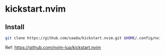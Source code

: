 # kickstart.nvim

## Install

```sh
git clone https://github.com/saada/kickstart.nvim.git $HOME/.config/nvim
```

Ref: https://github.com/nvim-lua/kickstart.nvim

